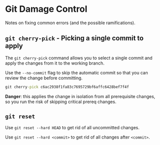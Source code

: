 # Git Damage Control
Notes on fixing common errors (and the possible ramifications).

## `git cherry-pick` - Picking a single commit to apply
The `git cherry-pick` command allows you to select a single commit and apply the changes from it to the working branch.

Use the `--no-commit` flag to skip the automatic commit so that you can review the change before committing.

``` bat
git cherry-pick c6ac2938f1fa83c7695729bf6affc6428bef7f4f
```

**Danger**: this applies the change in isolation from all prerequisite changes, so you run the risk of skipping critical prereq changes.


## `git reset`
Use `git reset --hard HEAD` to get rid of all uncommitted changes.

Use `git reset --hard <commit>` to get rid of all changes after `<commit>`.
